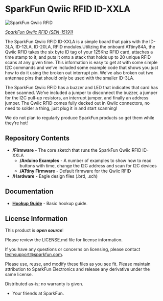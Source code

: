 SparkFun Qwiic RFID ID-XXLA
========================================

![SparkFun Qwiic RFID](https://cdn.sparkfun.com/assets/parts/1/3/6/1/0/15191-SparkFun_RFID_Qwiic_Reader-01.jpg) 

[*SparkFun Qwiic RFID (SEN-15191)*](https://www.sparkfun.com/products/15191)

The SparkFun Qwiic RFID ID-XXLA is a simple board that pairs with the ID-3LA, ID-12LA, ID-20LA, RFID modules.Utilizing the onboard ATtiny84A, the Qwiic RFID takes the six byte ID tag of your 125Khz RFID card, attaches a time stamp to it, and puts it onto a stack that holds up to 20 unique RFID scans at any given time. This information is easy to get at with some simple I2C commands and we’ve included some example code that shows you just how to do it using the broken out interrupt pin. We’ve also broken out two antennae pins that should only be used with the smaller ID-3LA.

The SparkFun Qwiic RFID has a buzzer and LED that indicates that card has been scanned. We’ve included a jumper to disconnect the buzzer, a jumper for the I2C pull-up resistors, an interrupt jumper, and finally an address jumper. The Qwiic RFID comes fully decked out in Qwiic connectors, no need to solder a thing, just plug it in and start scanning!

We do not plan to regularly produce SparkFun products so get them while they’re hot!

Repository Contents
-------------------


* **/Firmware** - The core sketch that runs the SparkFun Qwiic RFID ID-XXLA
  * **/Arduino Examples** - A number of examples to show how to read buttons with time, change the I2C address and scan for I2C devices
  * **/ATtiny Firmware** - Default firmware for the Qwiic RFID
* **/Hardware** - Eagle design files (.brd, .sch)

Documentation
--------------

* **[Hookup Guide](https://learn.sparkfun.com/tutorials/sparkfun-qwiic-rfid-idxxla-hookup-guide)** - Basic hookup guide.

License Information
-------------------

This product is _**open source**_! 

Please review the LICENSE.md file for license information. 

If you have any questions or concerns on licensing, please contact techsupport@sparkfun.com.

Please use, reuse, and modify these files as you see fit. Please maintain attribution to SparkFun Electronics and release any derivative under the same license.

Distributed as-is; no warranty is given.

- Your friends at SparkFun.
